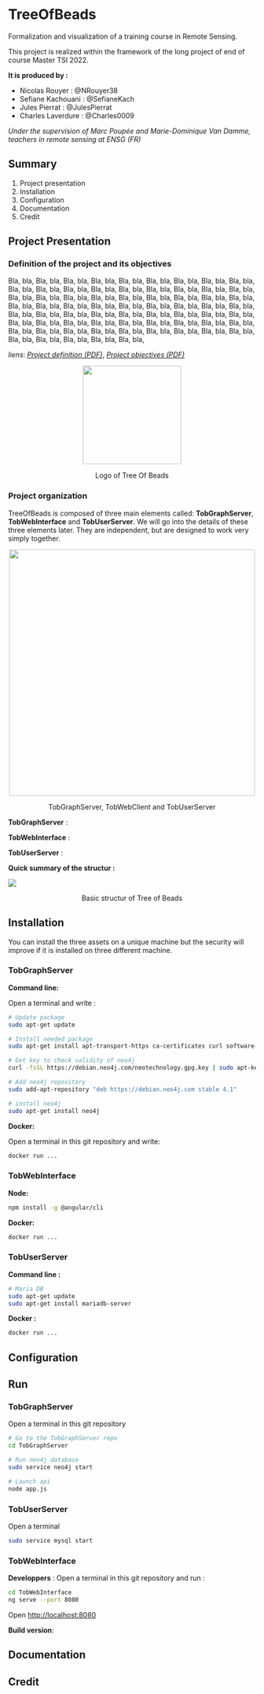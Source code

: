 # TreeOfBeads

Formalization and visualization of a training course in Remote Sensing.

This project is realized within the framework of the long project of end of course Master TSI 2022.

__It is produced by :__ 
* Nicolas Rouyer : @NRouyer38
* Sefiane Kachouani : @SefianeKach
* Jules Pierrat :  @JulesPierrat
* Charles Laverdure : @Charles0009

*Under the supervision of Marc Poupée and Marie-Dominique Van Damme, teachers in remote sensing at ENSG (FR)*


## Summary
1. Project presentation
2. Installation
3. Configuration
4. Documentation
5. Credit

## Project Presentation

### Definition of the project and its objectives

Bla, bla, Bla, bla, Bla, bla, Bla, bla, Bla, bla, Bla, bla, Bla, bla, Bla, bla, Bla, bla, Bla, bla, Bla, bla, Bla, bla, Bla, bla, Bla, bla, Bla, bla, Bla, bla, Bla, bla, Bla, bla, Bla, bla, Bla, bla, Bla, bla, Bla, bla, Bla, bla, Bla, bla, Bla, bla, Bla, bla, Bla, bla, Bla, bla, Bla, bla, Bla, bla, Bla, bla, Bla, bla, Bla, bla, Bla, bla, Bla, bla, Bla, bla, Bla, bla, Bla, bla, Bla, bla, Bla, bla, Bla, bla, Bla, bla, Bla, bla, Bla, bla, Bla, bla, Bla, bla, Bla, bla, Bla, bla, Bla, bla, Bla, bla, Bla, bla, Bla, bla, Bla, bla, Bla, bla, Bla, bla, Bla, bla, Bla, bla, Bla, bla, Bla, bla, Bla, bla, Bla, bla, Bla, bla, Bla, bla, Bla, bla, Bla, bla, Bla, bla, Bla, bla, Bla, bla, 

*liens*: [*Project definition (PDF)*](media/pdf/project_presentation.pdf), [*Project objectives (PDF)*](media/pdf/project_objectives.pdf)

<p align="center">
<img src="media/img/logo_tob.png" width="200px">
<p align="center">Logo of Tree Of Beads</p>
</p>

### Project organization

TreeOfBeads is composed of three main elements called: __TobGraphServer__, __TobWebInterface__ and __TobUserServer__.
We will go into the details of these three elements later. They are independent, but are designed to work very simply together.

<p align="center">
    <img src="media/img/logo_3_tob.png" width="500 px">
    <p align="center">TobGraphServer, TobWebClient and TobUserServer</p>
</p>

__TobGraphServer__ :


__TobWebInterface__ :


__TobUserServer__ :

__Quick summary of the structur :__

<img src="media/img/basic_structure.png">
<p align="center">Basic structur of Tree of Beads</p>

## Installation

You can install the three assets on a unique machine but the security will improve if it is installed on three different machine.

### TobGraphServer

__Command line:__

Open a terminal and write :

```bash
# Update package
sudo apt-get update

# Install needed package
sudo apt-get install apt-transport-https ca-certificates curl software-properties-common

# Get key to check validity of neo4j
curl -fsSL https://debian.neo4j.com/neotechnology.gpg.key | sudo apt-key add -

# Add neo4j repository
sudo add-apt-repository "deb https://debian.neo4j.com stable 4.1"

# install neo4j
sudo apt-get install neo4j

```

__Docker:__

Open a terminal in this git repository and write:

```bash
docker run ...
```

### TobWebInterface

__Node:__

```bash
npm install -g @angular/cli
```

__Docker:__
```bash
docker run ...
```

### TobUserServer

__Command line :__
```bash
# Maria DB
sudo apt-get update
sudo apt-get install mariadb-server
```

__Docker :__
```bash
docker run ...
```

## Configuration

## Run

### TobGraphServer

Open a terminal in this git repository

```bash
# Go to the TobGraphServer repo
cd TobGraphServer

# Run neo4j database
sudo service neo4j start

# Launch api
node app.js
```

### TobUserServer

Open a terminal

```bash
sudo service mysql start
```


### TobWebInterface

__Developpers__ :
Open a terminal in this git repository and run :
```bash
cd TobWebInterface
ng serve --port 8080
```

Open [http://localhost:8080](http://localhost:8080)

__Build version__:


## Documentation

## Credit
